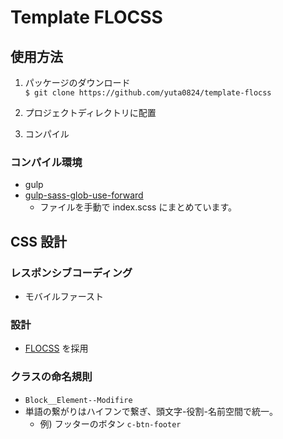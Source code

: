 # Template FLOCSS

## 使用方法

1. パッケージのダウンロード<br>`$ git clone https://github.com/yuta0824/template-flocss`

2. プロジェクトディレクトリに配置
3. コンパイル

### コンパイル環境

- gulp
- [gulp-sass-glob-use-forward](https://github.com/jakerambo/gulp-sass-glob-use-forward)
  - ファイルを手動で index.scss にまとめています。

## CSS 設計

### レスポンシブコーディング

- モバイルファースト

### 設計

- [FLOCSS](https://github.com/hiloki/flocss "FLOCSS") を採用

### クラスの命名規則

- `Block__Element--Modifire`
- 単語の繋がりはハイフンで繋ぎ、頭文字-役割-名前空間で統一。
  - 例) フッターのボタン `c-btn-footer`
